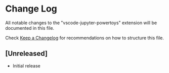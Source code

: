 # Change Log

All notable changes to the "vscode-jupyter-powertoys" extension will be documented in this file.

Check [Keep a Changelog](http://keepachangelog.com/) for recommendations on how to structure this file.

## [Unreleased]

- Initial release